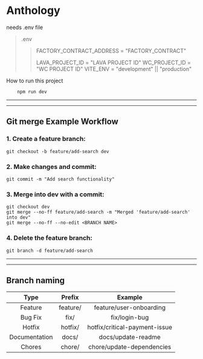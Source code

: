 # Anthology

needs .env file

> .env
>
> > FACTORY_CONTRACT_ADDRESS = "FACTORY_CONTRACT"
> >
> > LAVA_PROJECT_ID = "LAVA PROJECT ID"
> > WC_PROJECT_ID = "WC PROJECT ID"
> > VITE_ENV = "development" || "production"

How to run this project

```
    npm run dev
```

---

---

## Git merge Example Workflow

### 1. Create a feature branch:

```
git checkout -b feature/add-search dev
```

### 2. Make changes and commit:

```
git commit -m "Add search functionality"
```

### 3. Merge into dev with a commit:

```
git checkout dev
git merge --no-ff feature/add-search -m "Merged 'feature/add-search' into dev"
git merge --no-ff --no-edit <BRANCH NAME>
```

### 4. Delete the feature branch:

```
git branch -d feature/add-search
```

---

---

## Branch naming

|     Type      |  Prefix  |            Example            |
| :-----------: | :------: | :---------------------------: |
|    Feature    | feature/ |    feature/user-onboarding    |
|    Bug Fix    |   fix/   |         fix/login-bug         |
|    Hotfix     | hotfix/  | hotfix/critical-payment-issue |
| Documentation |  docs/   |      docs/update-readme       |
|    Chores     |  chore/  |   chore/update-dependencies   |
